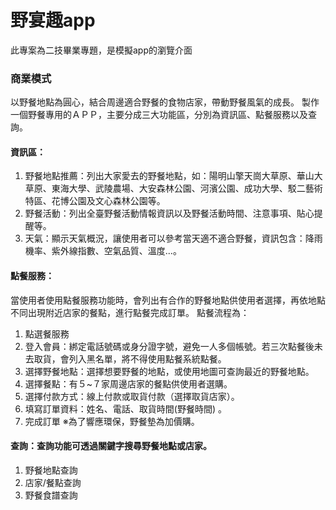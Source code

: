 # 野宴趣app
此專案為二技畢業專題，是模擬app的瀏覽介面
### 商業模式
以野餐地點為圓心，結合周邊適合野餐的食物店家，帶動野餐風氣的成長。
製作一個野餐專用的ＡＰＰ，主要分成三大功能區，分別為資訊區、點餐服務以及查詢。
#### 資訊區：
1. 野餐地點推薦：列出大家愛去的野餐地點，如：陽明山擎天崗大草原、華山大草原、東海大學、武陵農場、大安森林公園、河濱公園、成功大學、駁二藝術特區、花博公園及文心森林公園等。
2. 野餐活動：列出全臺野餐活動情報資訊以及野餐活動時間、注意事項、貼心提醒等。
3. 天氣：顯示天氣概況，讓使用者可以參考當天適不適合野餐，資訊包含：降雨機率、紫外線指數、空氣品質、溫度...。

#### 點餐服務：
當使用者使用點餐服務功能時，會列出有合作的野餐地點供使用者選擇，再依地點不同出現附近店家的餐點，進行點餐完成訂單。
點餐流程為：
1. 點選餐服務
2. 登入會員：綁定電話號碼或身分證字號，避免一人多個帳號。若三次點餐後未去取貨，會列入黑名單，將不得使用點餐系統點餐。
3. 選擇野餐地點：選擇想要野餐的地點，或使用地圖可查詢最近的野餐地點。
4. 選擇餐點：有５~７家周邊店家的餐點供使用者選購。
5. 選擇付款方式：線上付款或取貨付款（選擇取貨店家）。
6. 填寫訂單資料：姓名、電話、取貨時間(野餐時間) 。
7. 完成訂單
※為了響應環保，野餐墊為加價購。

#### 查詢：查詢功能可透過關鍵字搜尋野餐地點或店家。
1. 野餐地點查詢
2. 店家/餐點查詢
3. 野餐食譜查詢
